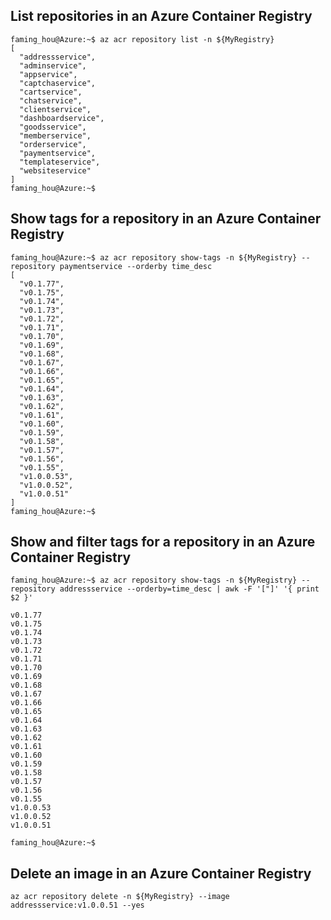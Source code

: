 ## List repositories in an Azure Container Registry

```console
faming_hou@Azure:~$ az acr repository list -n ${MyRegistry}
[
  "addressservice",
  "adminservice",
  "appservice",
  "captchaservice",
  "cartservice",
  "chatservice",
  "clientservice",
  "dashboardservice",
  "goodsservice",
  "memberservice",
  "orderservice",
  "paymentservice",
  "templateservice",
  "websiteservice"
]
faming_hou@Azure:~$
```

## Show tags for a repository in an Azure Container Registry

```console
faming_hou@Azure:~$ az acr repository show-tags -n ${MyRegistry} --repository paymentservice --orderby time_desc
[
  "v0.1.77",
  "v0.1.75",
  "v0.1.74",
  "v0.1.73",
  "v0.1.72",
  "v0.1.71",
  "v0.1.70",
  "v0.1.69",
  "v0.1.68",
  "v0.1.67",
  "v0.1.66",
  "v0.1.65",
  "v0.1.64",
  "v0.1.63",
  "v0.1.62",
  "v0.1.61",
  "v0.1.60",
  "v0.1.59",
  "v0.1.58",
  "v0.1.57",
  "v0.1.56",
  "v0.1.55",
  "v1.0.0.53",
  "v1.0.0.52",
  "v1.0.0.51"
]
faming_hou@Azure:~$
```

## Show and filter tags for a repository in an Azure Container Registry

```console
faming_hou@Azure:~$ az acr repository show-tags -n ${MyRegistry} --repository addressservice --orderby=time_desc | awk -F '["]' '{ print $2 }'

v0.1.77
v0.1.75
v0.1.74
v0.1.73
v0.1.72
v0.1.71
v0.1.70
v0.1.69
v0.1.68
v0.1.67
v0.1.66
v0.1.65
v0.1.64
v0.1.63
v0.1.62
v0.1.61
v0.1.60
v0.1.59
v0.1.58
v0.1.57
v0.1.56
v0.1.55
v1.0.0.53
v1.0.0.52
v1.0.0.51

faming_hou@Azure:~$
```

## Delete an image in an Azure Container Registry

```console
az acr repository delete -n ${MyRegistry} --image addressservice:v1.0.0.51 --yes
```





